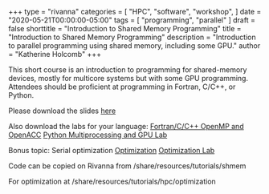 +++
type = "rivanna"
categories = [
  "HPC",
  "software",
  "workshop",
]
date = "2020-05-21T00:00:00-05:00"
tags = [
  "programming",
  "parallel"
]
draft = false
shorttitle = "Introduction to Shared Memory Programming"
title = "Introduction to Shared Memory Programming"
description = "Introduction to parallel programming using shared memory, including some GPU."
author = "Katherine Holcomb"
+++

This short course is an introduction to programming for shared-memory devices, mostly for multicore systems but with some GPU programming. Attendees should be proficient at programming in Fortran, C/C++, or Python.

Please download the slides [here](/files/SharedMemoryAndAccelerators.pdf)

Also download the labs for your language:
[Fortran/C/C++ OpenMP and OpenACC](/files/Fortran_C_C+++OpenMP-OpenACC_lab.pdf)
[Python Multiprocessing and GPU Lab](/files/Python_Multiprocessing_and_GPU_Lab.pdf)

Bonus topic: Serial optimization
[Optimization](/files/Optimization.pdf)
[Optimization Lab](/files/Optimization_Lab.pdf)

Code can be copied on Rivanna from /share/resources/tutorials/shmem

For optimization at /share/resources/tutorials/hpc/optimization
